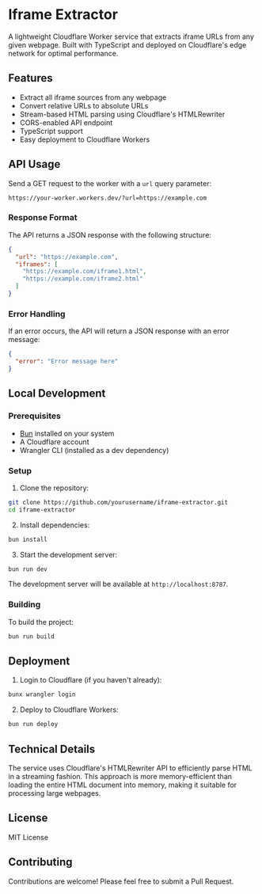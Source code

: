 # Iframe Extractor

A lightweight Cloudflare Worker service that extracts iframe URLs from any given webpage. Built with TypeScript and deployed on Cloudflare's edge network for optimal performance.

## Features

- Extract all iframe sources from any webpage
- Convert relative URLs to absolute URLs
- Stream-based HTML parsing using Cloudflare's HTMLRewriter
- CORS-enabled API endpoint
- TypeScript support
- Easy deployment to Cloudflare Workers

## API Usage

Send a GET request to the worker with a `url` query parameter:

```
https://your-worker.workers.dev/?url=https://example.com
```

### Response Format

The API returns a JSON response with the following structure:

```json
{
  "url": "https://example.com",
  "iframes": [
    "https://example.com/iframe1.html",
    "https://example.com/iframe2.html"
  ]
}
```

### Error Handling

If an error occurs, the API will return a JSON response with an error message:

```json
{
  "error": "Error message here"
}
```

## Local Development

### Prerequisites

- [Bun](https://bun.sh/) installed on your system
- A Cloudflare account
- Wrangler CLI (installed as a dev dependency)

### Setup

1. Clone the repository:
```bash
git clone https://github.com/yourusername/iframe-extractor.git
cd iframe-extractor
```

2. Install dependencies:
```bash
bun install
```

3. Start the development server:
```bash
bun run dev
```

The development server will be available at `http://localhost:8787`.

### Building

To build the project:
```bash
bun run build
```

## Deployment

1. Login to Cloudflare (if you haven't already):
```bash
bunx wrangler login
```

2. Deploy to Cloudflare Workers:
```bash
bun run deploy
```

## Technical Details

The service uses Cloudflare's HTMLRewriter API to efficiently parse HTML in a streaming fashion. This approach is more memory-efficient than loading the entire HTML document into memory, making it suitable for processing large webpages.

## License

MIT License

## Contributing

Contributions are welcome! Please feel free to submit a Pull Request.
